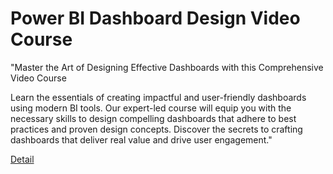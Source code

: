 # Power BI Dashboard Design Video Course

"Master the Art of Designing Effective Dashboards with this Comprehensive Video Course

Learn the essentials of creating impactful and user-friendly dashboards using modern BI tools. Our expert-led course will equip you with the necessary skills to design compelling dashboards that adhere to best practices and proven design concepts. Discover the secrets to crafting dashboards that deliver real value and drive user engagement." 

[Detail](https://eduitfree.com/courses/power-bi-dashboard-design-video-course)
